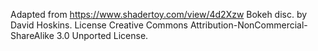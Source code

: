Adapted from https://www.shadertoy.com/view/4d2Xzw
Bokeh disc.
by David Hoskins.
License Creative Commons Attribution-NonCommercial-ShareAlike 3.0 Unported License.
